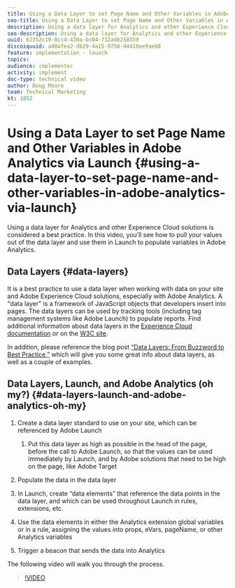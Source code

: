 ```yaml
---
title: Using a Data Layer to set Page Name and Other Variables in Adobe Analytics via Launch
seo-title: Using a Data Layer to set Page Name and Other Variables in Adobe Analytics via Launch
description: Using a data layer for Analytics and other Experience Cloud solutions is considered a best practice. In this video, you’ll see how to pull your values out of the data layer and use them in Launch to populate variables in Adobe Analytics.
seo-description: Using a data layer for Analytics and other Experience Cloud solutions is considered a best practice. In this video, you’ll see how to pull your values out of the data layer and use them in Launch to populate variables in Adobe Analytics.
uuid: 62352c19-8cc4-430a-bc04-732adb258559
discoiquuid: a48afea2-db29-4a15-9756-d4418ee9ae88
feature: implementation - launch
topics: 
audience: implementer
activity: implement
doc-type: technical video
author: Doug Moore
team: Technical Marketing
kt: 1852
---
```


# Using a Data Layer to set Page Name and Other Variables in Adobe Analytics via Launch {#using-a-data-layer-to-set-page-name-and-other-variables-in-adobe-analytics-via-launch}

Using a data layer for Analytics and other Experience Cloud solutions is considered a best practice. In this video, you’ll see how to pull your values out of the data layer and use them in Launch to populate variables in Adobe Analytics.

## Data Layers {#data-layers}

It is a best practice to use a data layer when working with data on your site and Adobe Experience Cloud solutions, especially with Adobe Analytics. A "data layer" is a framework of JavaScript objects that developers insert into pages. The data layers can be used by tracking tools (including tag management systems like Adobe Launch) to populate reports. Find additional information about data layers in the [Experience Cloud documentation](https://marketing.adobe.com/resources/help/en_US/sc/implement/ref-data-layer.html) or on the [W3C site](https://www.w3.org/).

In addition, please reference the blog post [“Data Layers: From Buzzword to Best Practice,”](https://theblog.adobe.com/data-layers-buzzword-best-practice/) which will give you some great info about data layers, as well as a couple of examples.

## Data Layers, Launch, and Adobe Analytics (oh my?) {#data-layers-launch-and-adobe-analytics-oh-my}

1. Create a data layer standard to use on your site, which can be referenced by Adobe Launch

    1. Put this data layer as high as possible in the head of the page, before the call to Adobe Launch, so that the values can be used immediately by Launch, and by Adobe solutions that need to be high on the page, like Adobe Target

1. Populate the data in the data layer
1. In Launch, create “data elements” that reference the data points in the data layer, and which can be used throughout Launch in rules, extensions, etc.
1. Use the data elements in either the Analytics extension global variables or in a rule, assigning the values into props, eVars, pageName, or other Analytics variables
1. Trigger a beacon that sends the data into Analytics

The following video will walk you through the process.

>[!VIDEO](https://video.tv.adobe.com/v/25899/?quality=12)